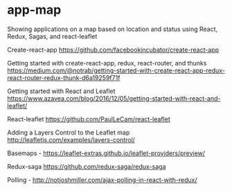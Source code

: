 # app-map
Showing applications on a map based on location and status using React, Redux, Sagas, and react-leaflet

Create-react-app
https://github.com/facebookincubator/create-react-app

Getting started with create-react-app, redux, react-router, and thunks
https://medium.com/@notrab/getting-started-with-create-react-app-redux-react-router-redux-thunk-d6a19259f71f

Getting started with React and Leaflet
https://www.azavea.com/blog/2016/12/05/getting-started-with-react-and-leaflet/

React-leaflet
https://github.com/PaulLeCam/react-leaflet

Adding a Layers Control to the Leaflet map
http://leafletjs.com/examples/layers-control/

Basemaps - https://leaflet-extras.github.io/leaflet-providers/preview/

Redux-saga
https://github.com/redux-saga/redux-saga

Polling - http://notjoshmiller.com/ajax-polling-in-react-with-redux/

